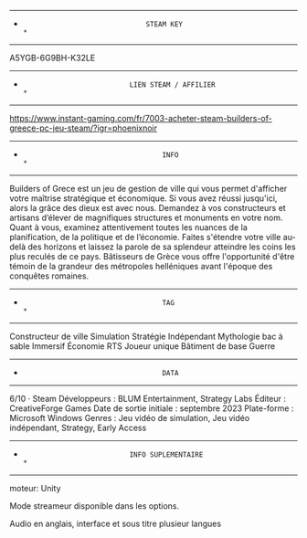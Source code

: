 
********************************************************************************
*									STEAM KEY								   *
********************************************************************************

A5YGB-6G9BH-K32LE




********************************************************************************
*								LIEN STEAM / AFFILIER						   *
********************************************************************************

https://www.instant-gaming.com/fr/7003-acheter-steam-builders-of-greece-pc-jeu-steam/?igr=phoenixnoir




********************************************************************************
*										INFO								   *
********************************************************************************

Builders of Grece est un jeu de gestion de ville qui vous permet d'afficher
votre maîtrise stratégique et économique. 
Si vous avez réussi jusqu'ici, alors la grâce des dieux est avec nous.
Demandez à vos constructeurs et artisans d’élever 
de magnifiques structures et monuments en votre nom. Quant à vous, examinez
attentivement toutes les nuances de la planification, de la politique et de
l’économie. Faites s'étendre votre ville au-delà des horizons et laissez la
parole de sa splendeur atteindre les coins les plus reculés de ce pays.
Bâtisseurs de Grèce vous offre l'opportunité d'être témoin de la grandeur des
métropoles helléniques avant l'époque des conquêtes romaines.




********************************************************************************
*										TAG									   *
********************************************************************************

Constructeur de ville
Simulation
Stratégie
Indépendant
Mythologie
bac à sable
Immersif
Économie
RTS
Joueur unique
Bâtiment de base
Guerre




********************************************************************************
*										DATA								   
********************************************************************************

6/10 · Steam
Développeurs : BLUM Entertainment, Strategy Labs
Éditeur : CreativeForge Games
Date de sortie initiale : septembre 2023
Plate-forme : Microsoft Windows
Genres : Jeu vidéo de simulation, Jeu vidéo indépendant, Strategy, Early Access




********************************************************************************
*								INFO SUPLEMENTAIRE							   *
********************************************************************************

moteur: Unity

Mode streameur disponible dans les options.

Audio en anglais, interface et sous titre plusieur langues